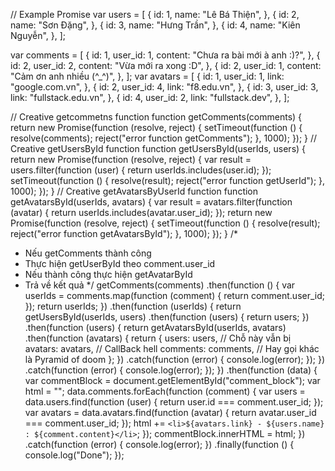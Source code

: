 // Example Promise
var users = [
  {
    id: 1,
    name: "Lê Bá Thiện",
  },
  {
    id: 2,
    name: "Sơn Đặng",
  },
  {
    id: 3,
    name: "Hưng Trần",
  },
  {
    id: 4,
    name: "Kiên Nguyễn",
  },
];

var comments = [
  {
    id: 1,
    user_id: 1,
    content: "Chưa ra bài mới à anh :)?",
  },
  {
    id: 2,
    user_id: 2,
    content: "Vừa mới ra xong :D",
  },
  {
    id: 2,
    user_id: 1,
    content: "Cảm ơn anh nhiều (^_^)",
  },
];
var avatars = [
  {
    id: 1,
    user_id: 1,
    link: "google.com.vn",
  },
  {
    id: 2,
    user_id: 4,
    link: "f8.edu.vn",
  },
  {
    id: 3,
    user_id: 3,
    link: "fullstack.edu.vn",
  },
  {
    id: 4,
    user_id: 2,
    link: "fullstack.dev",
  },
];

// Creative getcommetns function
function getComments(comments) {
  return new Promise(function (resolve, reject) {
    setTimeout(function () {
      resolve(comments);
      reject("error function getComments");
    }, 1000);
  });
}
// Creative getUsersById function
function getUsersById(userIds, users) {
  return new Promise(function (resolve, reject) {
    var result = users.filter(function (user) {
      return userIds.includes(user.id);
    });
    setTimeout(function () {
      resolve(result);
      reject("error function getUserId");
    }, 1000);
  });
}
// Creative getAvatarsByUserId function
function getAvatarsById(userIds, avatars) {
  var result = avatars.filter(function (avatar) {
    return userIds.includes(avatar.user_id);
  });
  return new Promise(function (resolve, reject) {
    setTimeout(function () {
      resolve(result);
      reject("error function getAvatarsById");
    }, 1000);
  });
}
/*
 * Nếu getComments thành công
 * Thực hiện getUserById theo comment.user_id
 * Nếu thành công thực hiện getAvatarById
 * Trả về kết quả
 */
getComments(comments)
  .then(function () {
    var userIds = comments.map(function (comment) {
      return comment.user_id;
    });
    return userIds;
  })
  .then(function (userIds) {
    return getUsersById(userIds, users)
      .then(function (users) {
        return users;
      })
      .then(function (users) {
        return getAvatarsById(userIds, avatars)
          .then(function (avatars) {
            return {
              users: users, // Chỗ này vẫn bị
              avatars: avatars, // CallBack hell
              comments: comments, // Hay gọi khác là Pyramid of doom
            };
          })
          .catch(function (error) {
            console.log(error);
          });
      })
      .catch(function (error) {
        console.log(error);
      });
  })
  .then(function (data) {
    var commentBlock = document.getElementById("comment_block");
    var html = "";
    data.comments.forEach(function (comment) {
      var users = data.users.find(function (user) {
        return user.id === comment.user_id;
      });
      var avatars = data.avatars.find(function (avatar) {
        return avatar.user_id === comment.user_id;
      });
      html += `<li>${avatars.link} - ${users.name} : ${comment.content}</li>`;
    });
    commentBlock.innerHTML = html;
  })
  .catch(function (error) {
    console.log(error);
  })
  .finally(function () {
    console.log("Done");
  });
